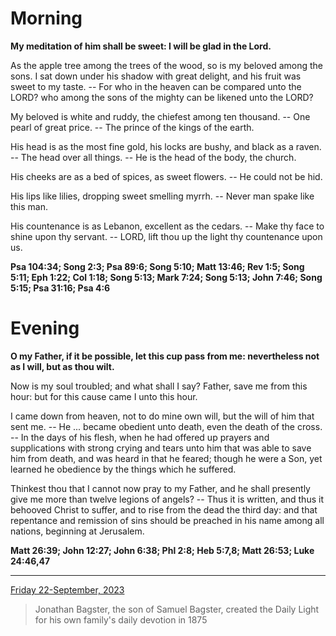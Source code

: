 # Morning

**My meditation of him shall be sweet: I will be glad in the Lord.**
 
As the apple tree among the trees of the wood, so is my beloved among the sons. I sat down under his shadow with great delight, and his fruit was sweet to my taste. -- For who in the heaven can be compared unto the LORD? who among the sons of the mighty can be likened unto the LORD?
 
My beloved is white and ruddy, the chiefest among ten thousand. -- One pearl of great price. -- The prince of the kings of the earth.
 
His head is as the most fine gold, his locks are bushy, and black as a raven. -- The head over all things. -- He is the head of the body, the church.
 
His cheeks are as a bed of spices, as sweet flowers. -- He could not be hid.
 
His lips like lilies, dropping sweet smelling myrrh. -- Never man spake like this man.
 
His countenance is as Lebanon, excellent as the cedars. -- Make thy face to shine upon thy servant. -- LORD, lift thou up the light thy countenance upon us.  

**Psa 104:34; Song 2:3; Psa 89:6; Song 5:10; Matt 13:46; Rev 1:5; Song 5:11; Eph 1:22; Col 1:18; Song 5:13; Mark 7:24; Song 5:13; John 7:46; Song 5:15; Psa 31:16; Psa 4:6**

# Evening

**O my Father, if it be possible, let this cup pass from me: nevertheless not as I will, but as thou wilt.**
 
Now is my soul troubled; and what shall I say? Father, save me from this hour: but for this cause came I unto this hour.
 
I came down from heaven, not to do mine own will, but the will of him that sent me. -- He ... became obedient unto death, even the death of the cross. -- In the days of his flesh, when he had offered up prayers and supplications with strong crying and tears unto him that was able to save him from death, and was heard in that he feared; though he were a Son, yet learned he obedience by the things which he suffered.
 
Thinkest thou that I cannot now pray to my Father, and he shall presently give me more than twelve legions of angels? -- Thus it is written, and thus it behooved Christ to suffer, and to rise from the dead the third day: and that repentance and remission of sins should be preached in his name among all nations, beginning at Jerusalem.  

**Matt 26:39; John 12:27; John 6:38; Phl 2:8; Heb 5:7,8; Matt 26:53; Luke 24:46,47**

---

[Friday 22-September, 2023](https://t.me/s/daily_light)

> Jonathan Bagster, the son of Samuel Bagster, created the Daily Light for his own family's daily devotion in 1875


